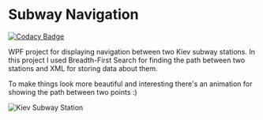 # Subway Navigation
[![Codacy Badge](https://api.codacy.com/project/badge/Grade/8dd45c79552648af851deefc0a2dc502)](https://www.codacy.com/app/daryanekryach/SubwayNavigation?utm_source=github.com&amp;utm_medium=referral&amp;utm_content=daryanekryach/SubwayNavigation&amp;utm_campaign=Badge_Grade)

WPF project for displaying navigation between two Kiev subway stations. In this project I used Breadth-First Search for finding the path between two stations and XML for storing data about them.

To make things look more beautiful and interesting there's an animation for showing the path between two points :)

![Kiev Subway Station](https://image.ibb.co/iOejm7/Capture.png)
